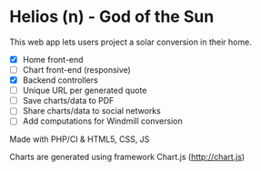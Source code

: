 Helios (n) - God of the Sun
======

This web app lets users project a solar conversion in their home.

- [x] Home front-end
- [ ] Chart front-end (responsive)
- [x] Backend controllers
- [ ] Unique URL per generated quote
- [ ] Save charts/data to PDF
- [ ] Share charts/data to social networks
- [ ] Add computations for Windmill conversion

Made with PHP/CI & HTML5, CSS, JS

Charts are generated using framework Chart.js (http://chart.js)

